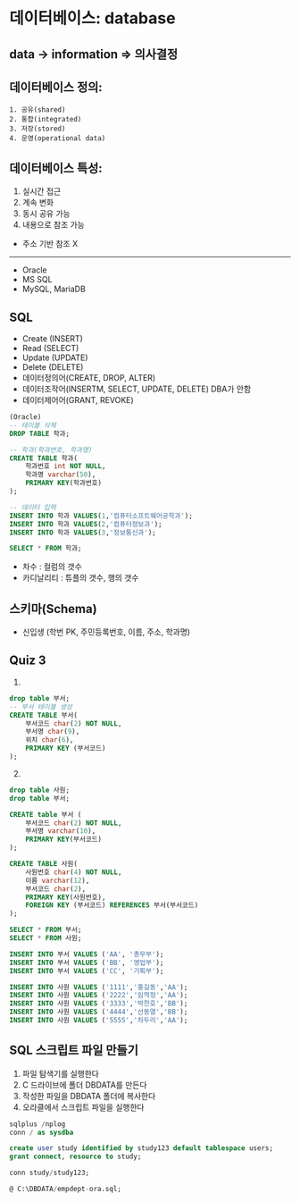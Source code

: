 # 데이터베이스: database

## data -> information => 의사결정

## 데이터베이스 정의:

    1. 공유(shared)
    2. 통합(integrated)
    3. 저장(stored)
    4. 운영(operational data)

## 데이터베이스 특성:

1. 실시간 접근
2. 계속 변화
3. 동시 공유 가능
4. 내용으로 참조 가능
- 주소 기반 참조 X

------------------------------------------

- Oracle
- MS SQL
- MySQL, MariaDB

## SQL 
- Create (INSERT)
- Read   (SELECT)
- Update (UPDATE)
- Delete (DELETE)
- 데이터정의어(CREATE, DROP, ALTER)
- 데이터조작어(INSERTM, SELECT, UPDATE, DELETE) DBA가 안함
- 데이터제어어(GRANT, REVOKE)

~~~ sql
(Oracle)
-- 테이블 삭제
DROP TABLE 학과;

-- 학과(학과번호, 학과명)
CREATE TABLE 학과(
    학과번호 int NOT NULL,
    학과명 varchar(50),
    PRIMARY KEY(학과번호)
);

-- 데이터 입력
INSERT INTO 학과 VALUES(1,'컴퓨터소프트웨어공학과');
INSERT INTO 학과 VALUES(2,'컴퓨터정보과');
INSERT INTO 학과 VALUES(3,'정보통신과');

SELECT * FROM 학과;
~~~

- 차수 : 컬럼의 갯수
- 카디날리티 : 튜플의 갯수, 행의 갯수

## 스키마(Schema)

- 신입생 (학번 PK, 주민등록번호, 이름, 주소, 학과명)


## Quiz 3
1.
~~~ sql
drop table 부서;
-- 부서 테이블 생성
CREATE TABLE 부서(
    부서코드 char(2) NOT NULL,
    부서명 char(9),
    위치 char(6),
    PRIMARY KEY (부서코드)
);
~~~

2.
~~~ sql
drop table 사원;
drop table 부서;

CREATE table 부서 (
    부서코드 char(2) NOT NULL,
    부서명 varchar(10),
    PRIMARY KEY(부서코드)
);

CREATE TABLE 사원(
    사원번호 char(4) NOT NULL,
    이름 varchar(12),
    부서코드 char(2),
    PRIMARY KEY(사원번호),
    FOREIGN KEY (부서코드) REFERENCES 부서(부서코드)
);

SELECT * FROM 부서;
SELECT * FROM 사원;

INSERT INTO 부서 VALUES ('AA', '총무부');
INSERT INTO 부서 VALUES ('BB', '영업부');
INSERT INTO 부서 VALUES ('CC', '기획부');

INSERT INTO 사원 VALUES ('1111','홍길동','AA');
INSERT INTO 사원 VALUES ('2222','임꺽정','AA');
INSERT INTO 사원 VALUES ('3333','박찬호','BB');
INSERT INTO 사원 VALUES ('4444','선동열','BB');
INSERT INTO 사원 VALUES ('5555','차두리','AA');
~~~

## SQL 스크립트 파일 만들기

1. 파일 탐색기를 실행한다
2. C 드라이브에 폴더 DBDATA를 만든다
3. 작성한 파일을 DBDATA 폴더에 복사한다
4. 오라클에서 스크립트 파일을 실행한다

~~~ sql
sqlplus /nplog
conn / as sysdba

create user study identified by study123 default tablespace users;
grant connect, resource to study;

conn study/study123;

@ C:\DBDATA/empdept-ora.sql;
~~~